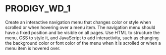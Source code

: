 # PRODIGY_WD_1
Create an interactive navigation menu that changes color or style when scrolled or when hovering over a menu item. 
The navigation menu should have a fixed position and be visible on all pages. Use HTML to structure the menu, CSS to style it, 
and JavaScript to add interactivity, such as changing the background color or font color of the menu when it is scrolled or
when a menu item is hovered over.
